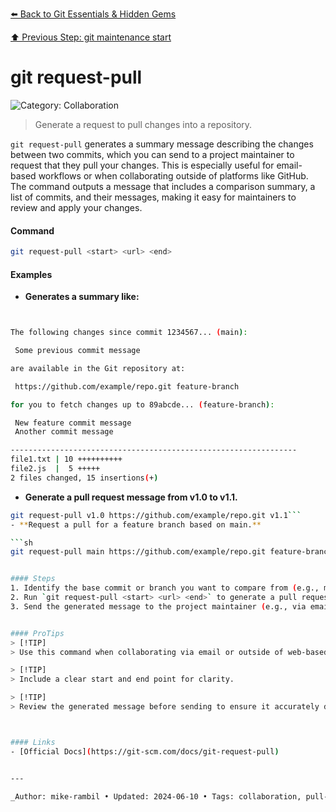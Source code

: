 [⬅️ Back to Git Essentials & Hidden Gems](./git-essentials-hidden-gems.md)

[⬆️ Previous Step: git maintenance start](./git-maintenance-start.md)

# git request-pull


![Category: Collaboration](https://img.shields.io/badge/Category-Collaboration-blue)
> Generate a request to pull changes into a repository.

`git request-pull` generates a summary message describing the changes between two commits, which you can send to a project maintainer to request that they pull your changes. This is especially useful for email-based workflows or when collaborating outside of platforms like GitHub. The command outputs a message that includes a comparison summary, a list of commits, and their messages, making it easy for maintainers to review and apply your changes.


#### Command
```sh
git request-pull <start> <url> <end>
```

#### Examples
- **Generates a summary like:** 

 ```sh


The following changes since commit 1234567... (main):

  Some previous commit message

are available in the Git repository at:

  https://github.com/example/repo.git feature-branch

for you to fetch changes up to 89abcde... (feature-branch):

  New feature commit message
  Another commit message

----------------------------------------------------------------
 file1.txt | 10 ++++++++++
 file2.js  |  5 +++++
 2 files changed, 15 insertions(+)
```
- **Generate a pull request message from v1.0 to v1.1.** 

 ```sh
git request-pull v1.0 https://github.com/example/repo.git v1.1```
- **Request a pull for a feature branch based on main.** 

 ```sh
git request-pull main https://github.com/example/repo.git feature-branch```


#### Steps
1. Identify the base commit or branch you want to compare from (e.g., main or v1.0).
2. Run `git request-pull <start> <url> <end>` to generate a pull request message.
3. Send the generated message to the project maintainer (e.g., via email or chat).


#### ProTips
> [!TIP]
> Use this command when collaborating via email or outside of web-based platforms.

> [!TIP]
> Include a clear start and end point for clarity.

> [!TIP]
> Review the generated message before sending to ensure it accurately describes your changes.



#### Links
- [Official Docs](https://git-scm.com/docs/git-request-pull)


---

_Author: mike-rambil • Updated: 2024-06-10 • Tags: collaboration, pull-request_

